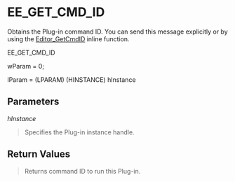 # EE\_GET\_CMD\_ID

Obtains the Plug-in command ID. You can send this message explicitly or by
using the [Editor\_GetCmdID](../macro/editor_getcmdid)
inline function.

EE\_GET\_CMD\_ID

wParam = 0;

lParam = (LPARAM) (HINSTANCE) hInstance

## Parameters

_hInstance_

> Specifies the Plug-in instance handle.

## Return Values

> Returns command ID to run this Plug-in.
